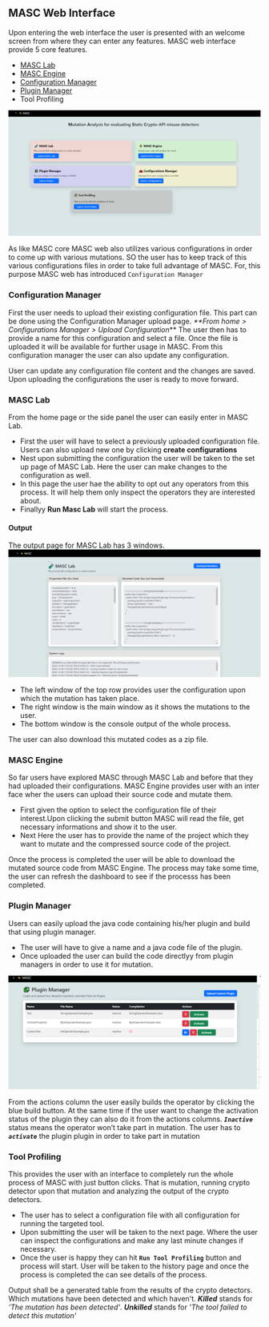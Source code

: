 ## MASC Web Interface
Upon entering the web interface the user is presented with an welcome screen from where they can enter any features. MASC web interface provide 5 core features.
- [MASC Lab](#masc-lab)
- [MASC Engine](#masc-engine)
- [Configuration Manager](#configuration-manager)
- [Plugin Manager](#plugin-manager)
- Tool Profiling

![MASC web Interface landing screen](assets/home.png)

As like MASC core MASC web also utilizes various configurations
in order to come up with various mutations. SO the user has to keep track of this various configurations files in order to take full advantage of MASC.
For, this purpose MASC web has introduced ```Configuration Manager```

### Configuration Manager
First the user needs to upload their existing configuration file. This part can be done using the 
Configuration Manager upload page. 
_**From home > Configurations Manager > Upload Configuration_** 
The user then has to provide a name for this configuration and select a file.
Once the file is uploaded it will be available for further usage in MASC. From this configuration manager the user can also update any configuration. 

User can update any configuration file content and the changes are saved. Upon uploading the configurations the user is ready to move forward.

### MASC Lab
From the home page or the side panel the user can easily enter in MASC Lab. 
- First the user will have to select a previously uploaded configuration file.
Users can also upload new one by clicking **create configurations** 
- Nest upon submitting the configuration the user will be taken to the set up page of MASC Lab. Here the user can make changes to the configuration as well.
- In this page the user hae the ability to opt out any operators from this process. It will help them only inspect the operators they are interested about.
- Finallyy **Run Masc Lab** will start the process.
#### Output
The output page for MASC Lab has 3 windows. 
![Masc Lab output](assets/mlout.png)

- The left window of the top row provides user the configuration upon which the mutation has taken place.
- The right window is the main window as it shows the mutations to the user.
- The bottom window is the console output of the whole process.

The user can also download this mutated codes as a zip file.

### MASC Engine
So far users have explored MASC through MASC Lab and before that they  had uploaded their configurations. MASC Engine provides user with an inter face wher the users can upload their source code and mutate them.
- First given the option to select the configuration file of their interest.Upon clicking the submit button MASC will read the file, get necessary informations and show it to the user.
- Next Here the user has to provide the name of the project which they want to mutate and the compressed source code of the project. 

Once the process is completed the user will be able to download the mutated source code  from MASC Engine. The process may take some time, the user can refresh the dashboard to see if the processs has been completed.

### Plugin Manager
Users can easily upload the java code containing his/her plugin and build that using plugin manager.
- The user will have to give a name and a java code file of the plugin.
- Once uploaded the user can build the code directlyy from plugin managers in order to use it for mutation.

![Plugin Manager](assets/pmd.png)

From the actions column the user easily builds the operator by clicking the blue build button. At the same time if the user want to change the activation status of the plugin they can also do it from the actions columns. **_`Inactive`_** status means the operator won’t take part in mutation. The user has to **_`activate`_** the plugin plugin in order to take part in mutation

### Tool Profiling
This provides the user with an interface to completely run the whole process of MASC with just button clicks. That is
mutation, running crypto detector upon that mutation and analyzing the output of the crypto detectors.

- The user has to select a configuration file with all configuration for running the targeted tool.
- Upon submitting the user will be taken to the next page. Where the user can inspect the configurations and make any last minute changes if necessary.
- Once the user is happy they can hit **`Run Tool Profiling`** button and process will start. User will be taken to the history page and once the process is completed the can see details of the process.

Output shall be a generated table from the results of the crypto detectors. Which mutations have been detected and which haven't. **_Killed_** stands for _'The mutation has been detected'_. **_Unkilled_** stands for _'The tool failed to detect this mutation'_